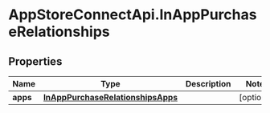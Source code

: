 # AppStoreConnectApi.InAppPurchaseRelationships

## Properties

Name | Type | Description | Notes
------------ | ------------- | ------------- | -------------
**apps** | [**InAppPurchaseRelationshipsApps**](InAppPurchaseRelationshipsApps.md) |  | [optional] 


